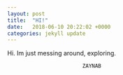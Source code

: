 ```yaml
---
layout: post
title:  "HI!"
date:   2018-06-10 20:22:02 +0000
categories: jekyll update
---
```

Hi. 
Im just messing around, exploring.
 
                                              
                            ZAYNAB
